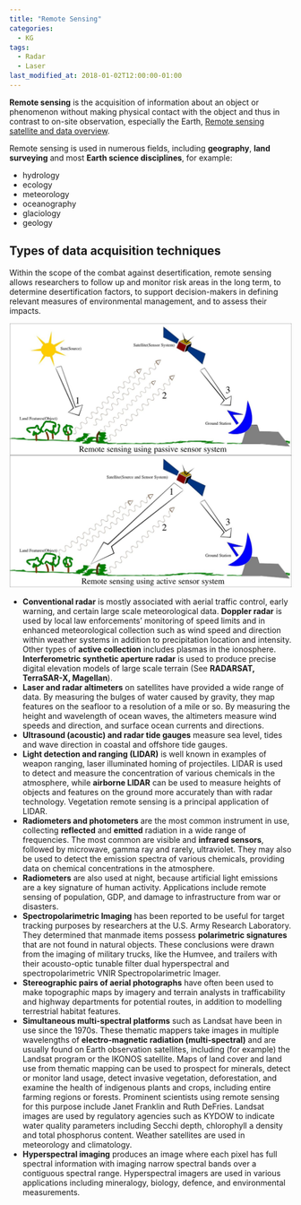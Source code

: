 ```yaml
---
title: "Remote Sensing"
categories:
  - KG
tags:
  - Radar
  - Laser
last_modified_at: 2018-01-02T12:00:00-01:00
---
```


**Remote sensing** is the acquisition of information about an object or phenomenon without making physical contact with the object and thus in contrast to on-site observation, especially the Earth, [Remote sensing satellite and data overview](https://en.wikipedia.org/wiki/Remote_sensing_satellite_and_data_overview).

Remote sensing is used in numerous fields, including **geography**, **land surveying** and most **Earth science disciplines**, for example:

- hydrology
- ecology
- meteorology
- oceanography
- glaciology
- geology

## Types of data acquisition techniques

Within the scope of the combat against desertification, remote sensing allows researchers to follow up and monitor risk areas in the long term, to determine desertification factors, to support decision-makers in defining relevant measures of environmental management, and to assess their impacts.

![](/assets/images/posts/2018-01-01-RemoteSensing/RemoteSensingIllustration.jpg)

- **Conventional radar** is mostly associated with aerial traffic control, early warning, and certain large scale meteorological data. __Doppler radar__ is used by local law enforcements’ monitoring of speed limits and in enhanced meteorological collection such as wind speed and direction within weather systems in addition to precipitation location and intensity. Other types of __active collection__ includes plasmas in the ionosphere. __Interferometric synthetic aperture radar__ is used to produce precise digital elevation models of large scale terrain (See __RADARSAT, TerraSAR-X, Magellan__).
- **Laser and radar altimeters** on satellites have provided a wide range of data. By measuring the bulges of water caused by gravity, they map features on the seafloor to a resolution of a mile or so. By measuring the height and wavelength of ocean waves, the altimeters measure wind speeds and direction, and surface ocean currents and directions.
- **Ultrasound (acoustic) and radar tide gauges** measure sea level, tides and wave direction in coastal and offshore tide gauges.
- **Light detection and ranging (LIDAR)** is well known in examples of weapon ranging, laser illuminated homing of projectiles. LIDAR is used to detect and measure the concentration of various chemicals in the atmosphere, while __airborne LIDAR__ can be used to measure heights of objects and features on the ground more accurately than with radar technology. Vegetation remote sensing is a principal application of LIDAR.
- **Radiometers and photometers** are the most common instrument in use, collecting __reflected__ and __emitted__ radiation in a wide range of frequencies. The most common are visible and __infrared sensors__, followed by microwave, gamma ray and rarely, ultraviolet. They may also be used to detect the emission spectra of various chemicals, providing data on chemical concentrations in the atmosphere.
- **Radiometers** are also used at night, because artificial light emissions are a key signature of human activity. Applications include remote sensing of population, GDP, and damage to infrastructure from war or disasters.
- **Spectropolarimetric Imaging** has been reported to be useful for target tracking purposes by researchers at the U.S. Army Research Laboratory. They determined that manmade items possess __polarimetric signatures__ that are not found in natural objects. These conclusions were drawn from the imaging of military trucks, like the Humvee, and trailers with their acousto-optic tunable filter dual hyperspectral and spectropolarimetric VNIR Spectropolarimetric Imager.
- **Stereographic pairs of aerial photographs** have often been used to make topographic maps by imagery and terrain analysts in trafficability and highway departments for potential routes, in addition to modelling terrestrial habitat features.
- **Simultaneous multi-spectral platforms** such as Landsat have been in use since the 1970s. These thematic mappers take images in multiple wavelengths of __electro-magnetic radiation (multi-spectral)__ and are usually found on Earth observation satellites, including (for example) the Landsat program or the IKONOS satellite. Maps of land cover and land use from thematic mapping can be used to prospect for minerals, detect or monitor land usage, detect invasive vegetation, deforestation, and examine the health of indigenous plants and crops, including entire farming regions or forests. Prominent scientists using remote sensing for this purpose include Janet Franklin and Ruth DeFries. Landsat images are used by regulatory agencies such as KYDOW to indicate water quality parameters including Secchi depth, chlorophyll a density and total phosphorus content. Weather satellites are used in meteorology and climatology.
- **Hyperspectral imaging** produces an image where each pixel has full spectral information with imaging narrow spectral bands over a contiguous spectral range. Hyperspectral imagers are used in various applications including mineralogy, biology, defence, and environmental measurements.

